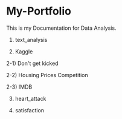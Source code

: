 # My-Portfolio
This is my Documentation for Data Analysis.

1. text_analysis

2. Kaggle

  2-1) Don't get kicked

  2-2) Housing Prices Competition

  2-3) IMDB 
  
3. heart_attack

4. satisfaction

